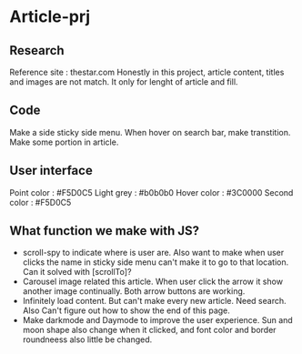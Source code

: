 # Article-prj


## Research
Reference site : thestar.com
Honestly in this project, article content, titles and images are not match. It only for lenght of article and fill. 

## Code
 Make a side sticky side menu.
 When hover on search bar, make transtition.
 Make some portion in article.

## User interface
 Point color : #F5D0C5
 Light grey : #b0b0b0
 Hover color : #3C0000
 Second color : #F5D0C5

## What function we make with JS?
- scroll-spy to indicate where is user are. Also want to make when user clicks the name in sticky side menu can't make it to go to that location. Can it solved with [scrollTo]?
- Carousel image related this article. When user click the arrow it show another image continually. Both arrow buttons are working.
- Infinitely load content. But can't make every new article. Need search. Also Can't figure out how to show the end of this page.
- Make darkmode and Daymode to improve the user experience. Sun and moon shape also change when it clicked, and font color and border roundneess also little be changed.

